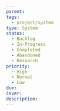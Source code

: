 ```yaml
---
parent:
tags:
  - project/system
type: System
status:
  - Backlog
  - In-Progress
  - Completed
  - Abandoned
  - Research
priority:
  - High
  - Normal
  - Low
due:
cover:
description:
---
```

